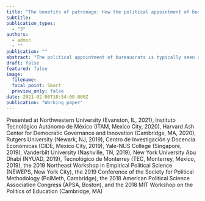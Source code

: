 ```yaml
---
title: "The benefits of patronage: How the political appointment of bureaucrats can enhance their accountability and effectiveness"
subtitle: 
publication_types:
  - "3"
authors:
  - admin
  - ""
publication: ""
abstract: "The political appointment of bureaucrats is typically seen as a rent-seeking strategy whereby politicians sustain clientelistic networks and manipulate public administration to their advantage. I argue that political appointments can also increase bureaucratic accountability and effectiveness in public service delivery because they provide political and social connections between bureaucrats and politicians. These connections provide access to material and immaterial resources, enhance monitoring, facilitate the application of sanctions and rewards, align priorities and incentives, and increase mutual trust. In certain conditions, political connections can thus enhance bureaucratic responsiveness and effectiveness. I test this theory with data on Brazilian municipal governments, leveraging two quasi-experiments, two original surveys of bureaucrats and politicians, and in-depth interviews. The findings challenge the traditional view of patronage as universally detrimental for development, and draw attention to how political appointments and connections can be leveraged for public service delivery."
draft: false
featured: false
image:
  filename: 
  focal_point: Smart
  preview_only: false
date: 2021-02-06T10:54:00.000Z
publication: "Working paper"
---
```

Presented at Northwestern University (Evanston, IL, 2021), Instituto Tecnológico Autónomo de México (ITAM, Mexico City, 2020), Harvard Ash Center for Democratic Governance and Innovation (Cambridge, MA, 2020), Rutgers University (Newark, NJ, 2019), Centro de Investigación y Docencia Económicas (CIDE, Mexico City, 2019), Yale-NUS College (Singapore, 2019), Vanderbilt University (Nashville, TN, 2019), New York University Abu Dhabi (NYUAD, 2019), Tecnológico de Monterrey (TEC, Monterrey, Mexico, 2019), the 2019 Northeast Workshop in Empirical Political Science (NEWEPS, New York City), the 2019 Conference of the Society for Political Methodology (PolMeth, Cambridge), the 2018 American Political Science Association Congress (APSA, Boston), and the 2018 MIT Workshop on the Politics of Education (Cambridge, MA)